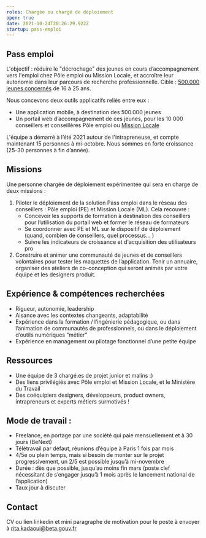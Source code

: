 ```yaml
---
roles: Chargée ou chargé de déploiement
open: true
date: 2021-10-24T20:26:29.922Z
startup: pass-emploi
---
```


## Pass emploi
L'objectif : réduire le "décrochage" des jeunes en cours d’accompagnement vers l'emploi chez Pôle emploi ou Mission Locale, et accroître leur autonomie dans leur parcours de recherche professionnelle. Cible : [500.000 jeunes concernés](https://www.lesechos.fr/economie-france/social/exclusif-le-revenu-dengagement-sera-recentre-sur-les-500000-jeunes-les-plus-precaires-1352484#:~:text=Pour%20rappel%2C%20le%20revenu%20d,jusqu'%C3%A0%20500%20euros%20mensuels.) de 16 à 25 ans. 

Nous concevons deux outils applicatifs reliés entre eux :
- Une application mobile, à destination des 500.000 jeunes
- Un portail web d’accompagnement de ces jeunes, pour les 10 000 conseillers et conseillères Pôle emploi ou [Mission Locale](https://travail-emploi.gouv.fr/ministere/service-public-de-l-emploi/article/missions-locales) 

L'équipe a démarré à l’été 2021 autour de l'intrapreneuse, et compte maintenant 15 personnes à mi-octobre. Nous sommes en forte croissance (25-30 personnes à fin d’année).

## Missions 
Une personne chargée de déploiement expérimentée qui sera en charge de deux missions :
1. Piloter le déploiement de la solution Pass emploi dans le réseau des conseillers : Pôle emploi (PE) et Mission Locale (ML). Cela recouvre :
      - Concevoir les supports de formation à destination des conseillers pour l’utilisation du portail web et former le réseau de formateurs
      - Se coordonner avec PE et ML sur le dispositif de déploiement (quand, combien de conseillers, quel processus... )
      - Suivre les indicateurs de croissance et d'acquisition des utilisateurs pro 
2. Construire et animer une communauté de jeunes et de conseillers volontaires pour tester les maquettes de l’application. Tenir un annuaire, organiser des ateliers de co-conception qui seront animés par votre équipe et les designers produit.

## Expérience & compétences recherchées 
* Rigueur, autonomie, leadership
* Aisance avec les contextes changeants, adaptabilité
* Expérience dans la formation / l’ingénierie pédagogique, ou dans l’animation de communautés de professionnels, ou dans le déploiement d’outils numériques “métier”
* Expérience en management ou pilotage fonctionnel d’une petite équipe

## Ressources
* Une équipe de 3 chargé.es de projet junior et malins :)
* Des liens privilégiés avec Pôle emploi et Mission Locale, et le Ministère du Travail
* Des coéquipiers designers, développeurs, product owners, intrapreneurs et experts métiers surmotivés !

## Mode de travail :
* Freelance, en portage par une société qui paie mensuellement et à 30 jours (BeNext)
* Télétravail par défaut, réunions d’équipe à Paris 1 fois par mois
* 4/5e ou plein temps, mais si besoin de monter sur le projet progressivement, un 2/5 est possible jusqu’à mi-novembre
* Durée : dès que possible, jusqu’au moins fin mars (poste clef nécessitant de s’engager jusqu’à 1 mois après le lancement national de l’application) 
* Taux jour à discuter

## Contact 
CV ou lien linkedin et mini paragraphe de motivation pour le poste à envoyer à [rita.kadaoui@beta.gouv.fr](mailto:rita.kadaoui@beta.gouv.fr)
